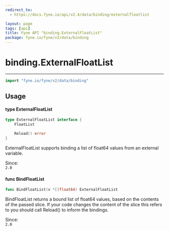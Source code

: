 ```yaml
---
redirect_to:
  - https://docs.fyne.io/api/v2.4/data/binding/externalfloatlist

layout: page
tags: [api]
title: Fyne API "binding.ExternalFloatList"
package: fyne.io/fyne/v2/data/binding
---
```

# binding.ExternalFloatList
---

```go
import "fyne.io/fyne/v2/data/binding"
```

## Usage

#### type ExternalFloatList

```go
type ExternalFloatList interface {
	FloatList

	Reload() error
}
```

ExternalFloatList supports binding a list of float64 values from an external variable.


<div class="since">Since: <code>
2.0</code></div>

#### func  BindFloatList

```go
func BindFloatList(v *[]float64) ExternalFloatList
```
BindFloatList returns a bound list of float64 values, based on the contents of the passed slice. If your code changes the content of the slice this refers to you should call Reload() to inform the bindings.


<div class="since">Since: <code>
2.0</code></div>
